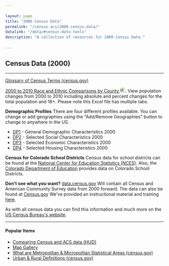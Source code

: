 ```yaml
---

layout: page
title: "2000 Census Data"
permalink: "/census-acs/2000-census-data/"
datalink: "/data/#census-data-tools"
description: "A collection of resources for 2000 Census Data."

---
```


## Census Data (2000)

- - -

[Glossary of Census Terms (census.gov)](http://factfinder.census.gov/help/en/index.htm#glossary.htm)

[2000 to 2010 Race and Ethnic Comparisons by County ![xls](/images/page_white_excel.png 'download xls file')](https://drive.google.com/uc?export=download&id=0B5RRfcb8KXAsSXdLaEhmclRyelk). View population changes from 2000 to 2010 including absolute and percent changes for the total population and 18+. Please note this Excel file has multiple tabs.

**Demographic Profiles** There are four different profiles available.  You can change or add geographies using the "Add/Remove Geographies" button to change to anywhere in the US.

* [DP1](http://factfinder.census.gov/bkmk/table/1.0/en/DEC/00_SF1/DP1/0400000US08) - General Demographic Characteristics 2000
* [DP2](http://factfinder.census.gov/bkmk/table/1.0/en/DEC/00_SF3/DP2/0400000US08) - Selected Social Characteristics 2000
* [DP3](http://factfinder.census.gov/bkmk/table/1.0/en/DEC/00_SF3/DP3/0400000US08) - Selected Economic Characteristics 2000
* [DP4](http://factfinder.census.gov/bkmk/table/1.0/en/DEC/00_SF3/DP2/0400000US08) - Selected Housing Characteristics 2000

**Census for Colorado School Districts** Census data for school districts can be found at the [National Center for Education Statistics (NCES)](http://nces.ed.gov/surveys/sdds/index.aspx). Also, the [Colorado Department of Education](http://www.cde.state.co.us/) provides data on Colorado School Districts.

**Don't see what you want?** [data.census.gov](https://data.census.gov) Will contain all Census and American Community Survey data from 2000 forward.  The data can also be found at [Census.gov](https://www.census.gov/programs-surveys/decennial-census/data/datasets.2000.html)
We've provided an instructional material and training [here](https://demography.dola.colorado.gov/demography/training/).


As with all census data you can find this information and much more on the [US Census Bureau's website](http://www.census.gov/).

- - -

#### Popular Items

- [Comparing Census and ACS data (HUD)](http://www.huduser.org/portal/home.html)
- [Map Gallery](/gis/map-gallery/)
- [What are Metropolitan & Micropolitan Statistical Areas (census.gov)](https://www.census.gov/programs-surveys/metro-micro.html)
- [Urban & Rural Definitions (census.gov)](http://www.census.gov/geo/reference/ua/urban-rural-2010.html)

